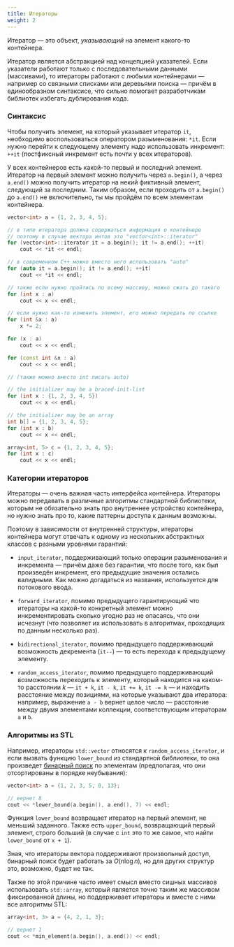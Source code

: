 ```yaml
---
title: Итераторы
weight: 2
---
```


Итератор — это объект, *указывающий* на элемент какого-то контейнера.

Итератор является абстракцией над концепцией указателей. Если указатели работают только с последовательными данными (массивами), то итераторы работают с любыми контейнерами — например со связными списками или деревьями поиска — причём в единообразном синтаксисе, что сильно помогает разработчикам библиотек избегать дублирования кода.

### Синтаксис

Чтобы получить элемент, на который указывает итератор `it`, необходимо воспользоваться оператором разыменования: `*it`. Если нужно перейти к следующему элементу надо использовать инкремент: `++it` (постфиксный инкремент есть почти у всех итераторов).

У всех контейнеров есть какой-то первый и последний элемент. Итератор на первый элемент можно получить через `a.begin()`, а через `a.end()` можно получить итератор на некий фиктивный элемент, следующий за последним. Таким образом, если проходить от `a.begin()` до `a.end()` не включительно, ты мы пройдём по всем элементам контейнера.

```cpp
vector<int> a = {1, 2, 3, 4, 5};

// в типе итератора должна содержаться информация о контейнере
// поэтому в случае вектора интов это "vector<int>::iterator"
for (vector<int>::iterator it = a.begin(); it != a.end(); ++it)
    cout << *it << endl;

// в современном C++ можно вместо него использовать "auto"
for (auto it = a.begin(); it != a.end(); ++it)
    cout << *it << endl;

// также если нужно пройтись по всему массиву, можно сжать до такого
for (int x : a)
    cout << x << endl;

// если нужно как-то изменить элемент, его можно передать по ссылке
for (int &x : a)
    x *= 2;

for (x : a)
    cout << x << endl;

for (const int &x : a)
    cout << x << endl;

// (также можно вместо int писать auto)

// the initializer may be a braced-init-list
for (int x : {1, 2, 3, 4, 5})
    cout << x << endl;

// the initializer may be an array
int b[] = {1, 2, 3, 4, 5};
for (int x : b)
    cout << x << endl;

array<int, 5> c = {1, 2, 3, 4, 5};
for (int x : c)
    cout << x << endl;
```

### Категории итераторов

Итераторы — очень важная часть интерфейса контейнера. Итераторы можно передавать в различные алгоритмы стандартной библиотеки, которым не обязательно знать про внутреннее устройство контейнера, но нужно знать про то, какие паттерны доступа к данным возможны.

Поэтому в зависимости от внутренней структуры, итераторы контейнера могут отвечать к одному из нескольких абстрактных классов с разными уровнями гарантий:

- `input_iterator`, поддерживающий только операции разыменования и инкремента — причём даже без гарантии, что после того, как был произведён инкремент, его предыдущие значения остались валидными. Как можно догадаться из названия, используется для потокового ввода.

- `forward_iterator`, помимо предыдущего гарантирующий что итераторы на какой-то конкретный элемент можно инкрементировать сколько угодно раз не опасаясь, что они исчезнут (что позволяет их использовать в алгоритмах, проходящих по данным несколько раз).

- `bidirectional_iterator`, помимо предыдущего поддерживающий возможность декремента (`it--`) — то есть перехода к предыдущему элементу.

- `random_access_iterator`, помимо предыдущего поддерживающий возможность переходить к элементу, который находится на каком-то расстоянии $k$ — `it + k`, `it - k`, `it += k`, `it -= k` — и находить расстояние между позициями, на которые указывают два итератора: например, выражение `a - b` вернет целое число — расстояние между двумя элементами коллекции, соответствующим итераторам `a` и `b`.

### Алгоритмы из STL

Например, итераторы `std::vector` относятся к `random_access_iterator`, и если вызвать функцию `lower_bound` из стандартной библиотеки, то она произведет [бинарный поиск](/cs/interactive/binary-search/) по элементам (предполагая, что они отсортированы в порядке неубывания):

```cpp
vector<int> a = {1, 2, 3, 5, 8, 13};

// вернет 8
cout << *lower_bound(a.begin(), a.end(), 7) << endl;
```

Функция `lower_bound` возвращает итератор на первый элемент, не меньший заданного. Также есть `upper_bound`, возвращающий первый элемент, строго больший (в случае с `int` это то же самое, что найти `lower_bound` от `x + 1`).

Зная, что итераторы вектора поддерживают произвольный доступ, бинарный поиск будет работать за $O(n \log n)$, но для других структур это, возможно, будет не так.

Также по этой причине часто имеет смысл вместо сишных массивов использовать `std::array`, который является точно таким же массивом фиксированной длины, но поддерживает итераторы и вместе с ними все алгоритмы STL:

```cpp
array<int, 3> a = {4, 2, 1, 3};

// вернет 1
cout << *min_element(a.begin(), a.end()) << endl;
```

<!-- Подробнее про разные полезные алгоритмы STL можно прочитать в [ликбезе по C++](../../programming/cpp). -->
